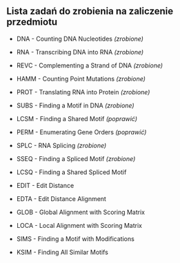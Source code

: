 Lista zadań do zrobienia na zaliczenie przedmiotu
-------------------------------------------------
- DNA - Counting DNA Nucleotides *(zrobione)*
- RNA - Transcribing DNA into RNA *(zrobione)*
- REVC - Complementing a Strand of DNA *(zrobione)*
- HAMM - Counting Point Mutations *(zrobione)*
- PROT - Translating RNA into Protein *(zrobione)*
- SUBS - Finding a Motif in DNA *(zrobione)*
- LCSM - Finding a Shared Motif *(poprawić)*
- PERM - Enumerating Gene Orders *(poprawić)*
- SPLC - RNA Splicing *(zrobione)*
- SSEQ - Finding a Spliced Motif *(zrobione)*
  
- LCSQ - Finding a Shared Spliced Motif
- EDIT - Edit Distance
- EDTA - Edit Distance Alignment
- GLOB - Global Alignment with Scoring Matrix
- LOCA - Local Alignment with Scoring Matrix
- SIMS - Finding a Motif with Modifications
- KSIM - Finding All Similar Motifs


